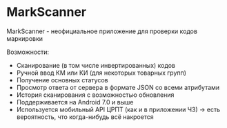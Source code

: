 # MarkScanner
MarkScanner - неофициальное приложение для проверки кодов маркировки

Возможности:
* Сканирование (в том числе инвертированных) кодов
* Ручной ввод КМ или КИ (для некоторых товарных групп)
* Получение основных статусов
* Просмотр ответа от сервера в формате JSON со всеми атрибутами
* История сканирования с возможностью обновления
* Поддерживается на Android 7.0 и выше
* Используется мобильный API ЦРПТ (как и в приложении ЧЗ) -> есть вероятность, что когда-нибудь всё накроется
